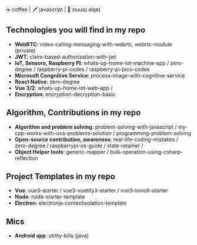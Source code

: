 <!--
**TareqNewazShahriar/TareqNewazShahriar** is a ✨ _special_ ✨ repository because its `README.md` (this file) appears on your GitHub profile.
-->
☕ coffee | 🗡️ javascript | 🏓 sıuuǝʇ ǝlqɐʇ


## Technologies you will find in my repo
* **WebRTC**: video-calling-messaging-with-webrtc, webrtc-module (private)
* **JWT**: claim-based-authorization-with-jwt
* **IoT, Sensors, Raspberry PI**: whats-up-home-iot-machine-app / zero-degree / raspberry-pi-codes / raspberry-pi-pico-codes
* **Microsoft Congnitive Service**: process-image-with-cognitive-service
* **React Native**: zero-degree
* **Vue 3/2**: whats-up-home-iot-web-app / 
* **Encryption**: encryption-decryption-basic

## Algorithm, Contributions in my repo
* **Algorithm and problem solving**: problem-solving-with-javascript / my-cpp-works-with-uva-problems-solution / programming-problem-solving
* **Open-source contribution, awareness**: real-life-coding-mistakes / zero-degree / raspberrypi-os-guide / state-retainer /
* **Object Helper tools**: generic-mapper / bulk-operation-using-csharp-reflection 

## Project Templates in my repo
* **Vue**: vue3-starter / vue3-vuetify3-starter / vue3-ionic6-starter
* **Node**: node-starter-template 
* **Electron**: electronjs-contextisolation-template

## Mics
* **Android app**: utility-bills (java)


<!-- [![Top Langs](https://github-readme-stats.vercel.app/api/top-langs/?username=TareqNewazShahriar&layout=compact)](https://github.com/anuraghazra/github-readme-stats) -->

<!-- [![Github stats](https://github-readme-stats.vercel.app/api?username=TareqNewazShahriar)](https://github.com/anuraghazra/github-readme-stats) -->

<!-- ![visitors](https://visitor-badge.laobi.icu/badge?page_id=TareqNewazShahriar) -->
